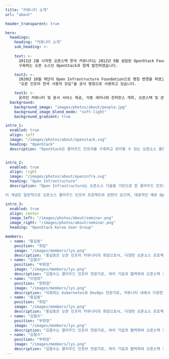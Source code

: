 ```yaml
---
title: "커뮤니티 소개"
url: "about"

header_transparent: true

hero:
  headings:
    heading: "커뮤니티 소개"
    sub_heading: >-
            
    text: >-      
      2011년 2월 시작한 오픈스택 한국 커뮤니티는 2012년 9월 설립된 OpenStack Foundation으로부터 공식 커뮤니티로 인정받아 클라우드를
      구축하는 오픈 소스인 OpenStack과 함께 발전하였습니다.

    text2: >-
      2020년 10월 재단이 Open Infrastructure Foundation으로 명칭 변경을 하였고, 국내 커뮤니티 또한 발맞추어 현재는
      "오픈 인프라 한국 사용자 모임"을 공식 명칭으로 사용하고 있습니다.

    text3: >-
      온라인 커뮤니티 및 문서 서비스 제공, 각종 세미나와 컨퍼런스 개최, 오픈스택 및 관련 오픈소스 기술에 대한 그룹 스터디와 연구/개발 및 프로젝트 등 다양한 활동을 하고 있습니다.
  background:
    background_image: "images/photos/about/people.jpg"
    background_image_blend_mode: "soft-light"
    background_gradient: true

intro_1:
  enabled: true
  align: left
  image: "/images/photos/about/openstack.svg"
  heading: "OpenStack"
  description: "OpenStack은 클라우드 인프라를 구축하고 관리할 수 있는 오픈소스 플랫폼이다. 주로 IaaS(Infrastructure as a Service) 환경을 제공하며, 가상 머신(VM), 스토리지, 네트워크 등의 클라우드 리소스를 효율적으로 관리할 수 있도록 설계되었다."


intro_2:
  enabled: true
  align: right
  image: "/images/photos/about/openinfra.svg"
  heading: "Open Infrastructure"
  description: "Open Infrastructure는 오픈소스 기술을 기반으로 한 클라우드 인프라스트럭처를 의미합니다. 이는 데이터 센터, 클라우드 서비스, 네트워크 및 스토리지와 같은 다양한 IT 자원을 개방형 표준과 오픈소스 기술을 사용하여 구축하고 관리하는 접근 방식을 뜻합니다. Open Infrastructure는 유연성, 확장성, 비용 효율성 등을 제공하면서도, 기업들이 독립적으로 자신만의 클라우드 인프라를 구축할 수 있도록 돕습니다.

이 개념은 일반적으로 오픈소스 클라우드 인프라 프로젝트와 관련이 있으며, 대표적인 예로 OpenStack, Kubernetes, Ceph, Terraform 등이 있습니다."

intro_3:
  enabled: true
  align: center
  image_left: "/images/photos/about/seminar.png"
  image_right: "/images/photos/about/seminar.png"
  heading: "OpenStack Korea User Group"

members:
  - name: "홍길동"
    position: "회장"
    image: "/images/members/lys.png"
    description: "홍길동은 오픈 인프라 커뮤니티의 회장으로서, 다양한 오픈소스 프로젝트에 기여하고 있으며, 클라우드 기술에 대한 깊은 이해를 바탕으로 커뮤니티를 이끌어가고 있습니다."
  - name: "김철수"
    position: "부회장"
    image: "/images/members/lys.png"
    description: "김철수는 클라우드 인프라 전문가로, 여러 기업과 협력하여 오픈스택 기반의 클라우드 환경을 구축해왔습니다."
  - name: "이영희"
    position: "정회원"
    image: "/images/members/lys.png"
    description: "이영희는 Kubernetes와 DevOps 전문가로, 커뮤니티 내에서 다양한 기술 세미나와 워크샵을 주도하고 있습니다."
  - name: "홍길동"
    position: "회장"
    image: "/images/members/lys.png"
    description: "홍길동은 오픈 인프라 커뮤니티의 회장으로서, 다양한 오픈소스 프로젝트에 기여하고 있으며, 클라우드 기술에 대한 깊은 이해를 바탕으로 커뮤니티를 이끌어가고 있습니다."
  - name: "김철수"
    position: "부회장"
    image: "/images/members/lys.png"
    description: "김철수는 클라우드 인프라 전문가로, 여러 기업과 협력하여 오픈스택 기반의 클라우드 환경을 구축해왔습니다."
  - name: "김철수"
    position: "부회장"
    image: "/images/members/lys.png"
    description: "김철수는 클라우드 인프라 전문가로, 여러 기업과 협력하여 오픈스택 기반의 클라우드 환경을 구축해왔습니다."
---
```

